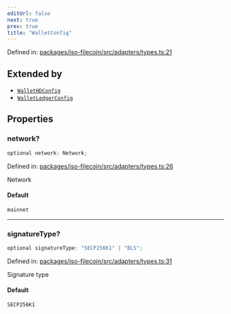 ```yaml
---
editUrl: false
next: true
prev: true
title: "WalletConfig"
---
```


Defined in: [packages/iso-filecoin/src/adapters/types.ts:21](https://github.com/hugomrdias/filecoin/blob/785c3411e0df74cabd3b2718e9d4a52c466ba914/packages/iso-filecoin/src/adapters/types.ts#L21)

## Extended by

- [`WalletHDConfig`](/api/adapters/hd/interfaces/wallethdconfig/)
- [`WalletLedgerConfig`](/api/adapters/ledger/interfaces/walletledgerconfig/)

## Properties

### network?

```ts
optional network: Network;
```

Defined in: [packages/iso-filecoin/src/adapters/types.ts:26](https://github.com/hugomrdias/filecoin/blob/785c3411e0df74cabd3b2718e9d4a52c466ba914/packages/iso-filecoin/src/adapters/types.ts#L26)

Network

#### Default

```ts
mainnet
```

***

### signatureType?

```ts
optional signatureType: "SECP256K1" | "BLS";
```

Defined in: [packages/iso-filecoin/src/adapters/types.ts:31](https://github.com/hugomrdias/filecoin/blob/785c3411e0df74cabd3b2718e9d4a52c466ba914/packages/iso-filecoin/src/adapters/types.ts#L31)

Signature type

#### Default

```ts
SECP256K1
```
